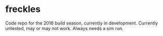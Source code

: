 # freckles
Code repo for the 2016 build season, currently in development. Currently untested, may or may not work. Always needs a sim run.
